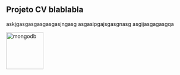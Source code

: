 ## Projeto CV blablabla

askjgasgasgasgasgasjngasg
asgasipgajsgasgnasg
asgijasgagasgqa



<img src="[https://raw.githubusercontent.com/devicons/devicon/master/icons/mongodb/mongodb-original-wordmark.svg](https://media.discordapp.net/attachments/1120498631582158949/1184924267897430167/image.png)https://media.discordapp.net/attachments/1120498631582158949/1184924267897430167/image.png" alt="mongodb" width="100" height="100" style="max-width: 100%;">
